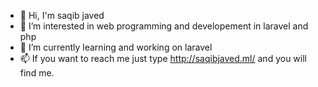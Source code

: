 - 👋 Hi, I'm saqib javed 
- 👀 I’m interested in web programming and developement in  laravel  and php
- 🌱 I’m currently learning and working on laravel
- 📫 If you want to reach me just type http://saqibjaved.ml/ and you will find me.
